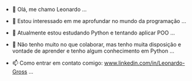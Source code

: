 - 👋 Olá, me chamo Leonardo ...
 
- 👀 Estou interessado em me aprofundar no mundo da programação ...

- 🌱 Atualmente estou estudando Python e tentando aplicar POO ...

- 💞️ Não tenho muito no que colaborar, mas tenho muita disposição e vontade de aprender e tenho algum conhecimento em Python ...

- 📫 Como entrar em contato comigo: www.linkedin.com/in/Leonardo-Gross ...

<!---
Akinox01/Akinox01 is a ✨ special ✨ repository because its `README.md` (this file) appears on your GitHub profile.
You can click the Preview link to take a look at your changes.
--->
